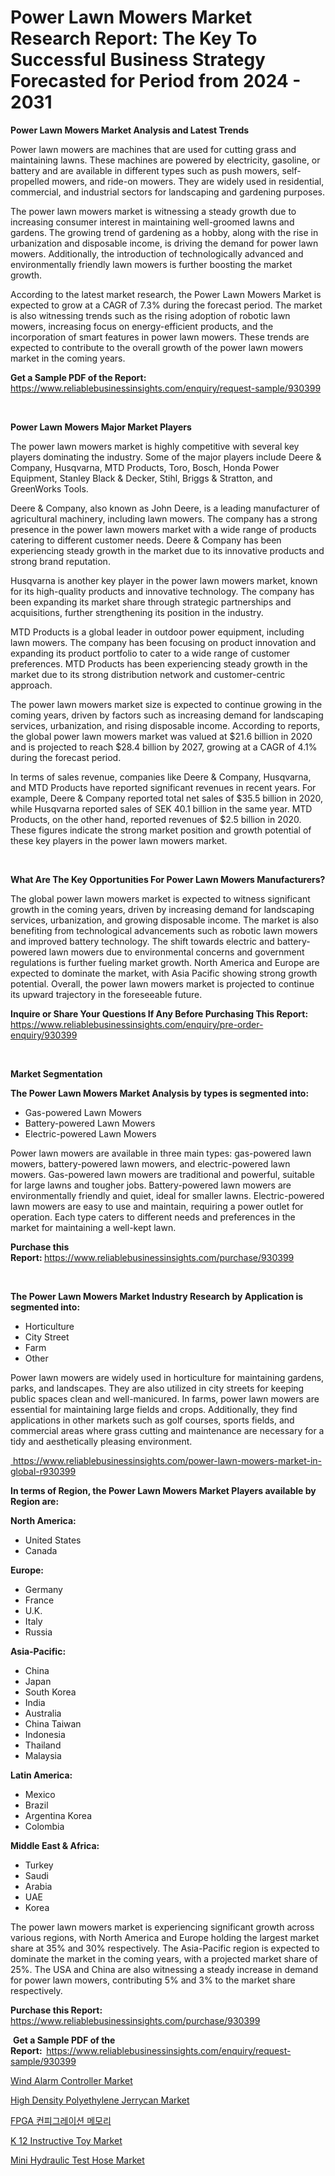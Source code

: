 <p><h1>Power Lawn Mowers Market Research Report: The Key To Successful Business Strategy Forecasted for Period from 2024 - 2031</h1></p><p><strong>Power Lawn Mowers Market Analysis and Latest Trends</strong></p>
<p><p>Power lawn mowers are machines that are used for cutting grass and maintaining lawns. These machines are powered by electricity, gasoline, or battery and are available in different types such as push mowers, self-propelled mowers, and ride-on mowers. They are widely used in residential, commercial, and industrial sectors for landscaping and gardening purposes.</p><p>The power lawn mowers market is witnessing a steady growth due to increasing consumer interest in maintaining well-groomed lawns and gardens. The growing trend of gardening as a hobby, along with the rise in urbanization and disposable income, is driving the demand for power lawn mowers. Additionally, the introduction of technologically advanced and environmentally friendly lawn mowers is further boosting the market growth.</p><p>According to the latest market research, the Power Lawn Mowers Market is expected to grow at a CAGR of 7.3% during the forecast period. The market is also witnessing trends such as the rising adoption of robotic lawn mowers, increasing focus on energy-efficient products, and the incorporation of smart features in power lawn mowers. These trends are expected to contribute to the overall growth of the power lawn mowers market in the coming years.</p></p>
<p><strong>Get a Sample PDF of the Report:&nbsp;</strong> <a href="https://www.reliablebusinessinsights.com/enquiry/request-sample/930399">https://www.reliablebusinessinsights.com/enquiry/request-sample/930399</a></p>
<p>&nbsp;</p>
<p><strong>Power Lawn Mowers Major Market Players</strong></p>
<p><p>The power lawn mowers market is highly competitive with several key players dominating the industry. Some of the major players include Deere & Company, Husqvarna, MTD Products, Toro, Bosch, Honda Power Equipment, Stanley Black & Decker, Stihl, Briggs & Stratton, and GreenWorks Tools.</p><p>Deere & Company, also known as John Deere, is a leading manufacturer of agricultural machinery, including lawn mowers. The company has a strong presence in the power lawn mowers market with a wide range of products catering to different customer needs. Deere & Company has been experiencing steady growth in the market due to its innovative products and strong brand reputation.</p><p>Husqvarna is another key player in the power lawn mowers market, known for its high-quality products and innovative technology. The company has been expanding its market share through strategic partnerships and acquisitions, further strengthening its position in the industry.</p><p>MTD Products is a global leader in outdoor power equipment, including lawn mowers. The company has been focusing on product innovation and expanding its product portfolio to cater to a wide range of customer preferences. MTD Products has been experiencing steady growth in the market due to its strong distribution network and customer-centric approach.</p><p>The power lawn mowers market size is expected to continue growing in the coming years, driven by factors such as increasing demand for landscaping services, urbanization, and rising disposable income. According to reports, the global power lawn mowers market was valued at $21.6 billion in 2020 and is projected to reach $28.4 billion by 2027, growing at a CAGR of 4.1% during the forecast period.</p><p>In terms of sales revenue, companies like Deere & Company, Husqvarna, and MTD Products have reported significant revenues in recent years. For example, Deere & Company reported total net sales of $35.5 billion in 2020, while Husqvarna reported sales of SEK 40.1 billion in the same year. MTD Products, on the other hand, reported revenues of $2.5 billion in 2020. These figures indicate the strong market position and growth potential of these key players in the power lawn mowers market.</p></p>
<p>&nbsp;</p>
<p><strong>What Are The Key Opportunities For Power Lawn Mowers Manufacturers?</strong></p>
<p><p>The global power lawn mowers market is expected to witness significant growth in the coming years, driven by increasing demand for landscaping services, urbanization, and growing disposable income. The market is also benefiting from technological advancements such as robotic lawn mowers and improved battery technology. The shift towards electric and battery-powered lawn mowers due to environmental concerns and government regulations is further fueling market growth. North America and Europe are expected to dominate the market, with Asia Pacific showing strong growth potential. Overall, the power lawn mowers market is projected to continue its upward trajectory in the foreseeable future.</p></p>
<p><strong>Inquire or Share Your Questions If Any Before Purchasing This Report:</strong> <a href="https://www.reliablebusinessinsights.com/enquiry/pre-order-enquiry/930399">https://www.reliablebusinessinsights.com/enquiry/pre-order-enquiry/930399</a></p>
<p>&nbsp;</p>
<p><strong>Market Segmentation</strong></p>
<p><strong>The Power Lawn Mowers Market Analysis by types is segmented into:</strong></p>
<p><ul><li>Gas-powered Lawn Mowers</li><li>Battery-powered Lawn Mowers</li><li>Electric-powered Lawn Mowers</li></ul></p>
<p><p>Power lawn mowers are available in three main types: gas-powered lawn mowers, battery-powered lawn mowers, and electric-powered lawn mowers. Gas-powered lawn mowers are traditional and powerful, suitable for large lawns and tougher jobs. Battery-powered lawn mowers are environmentally friendly and quiet, ideal for smaller lawns. Electric-powered lawn mowers are easy to use and maintain, requiring a power outlet for operation. Each type caters to different needs and preferences in the market for maintaining a well-kept lawn.</p></p>
<p><strong>Purchase this Report:&nbsp;</strong><a href="https://www.reliablebusinessinsights.com/purchase/930399">https://www.reliablebusinessinsights.com/purchase/930399</a></p>
<p>&nbsp;</p>
<p><strong>The Power Lawn Mowers Market Industry Research by Application is segmented into:</strong></p>
<p><ul><li>Horticulture</li><li>City Street</li><li>Farm</li><li>Other</li></ul></p>
<p><p>Power lawn mowers are widely used in horticulture for maintaining gardens, parks, and landscapes. They are also utilized in city streets for keeping public spaces clean and well-manicured. In farms, power lawn mowers are essential for maintaining large fields and crops. Additionally, they find applications in other markets such as golf courses, sports fields, and commercial areas where grass cutting and maintenance are necessary for a tidy and aesthetically pleasing environment.</p></p>
<p><a href="https://www.reliablebusinessinsights.com/power-lawn-mowers-market-in-global-r930399">&nbsp;https://www.reliablebusinessinsights.com/power-lawn-mowers-market-in-global-r930399</a></p>
<p><strong>In terms of Region, the Power Lawn Mowers Market Players available by Region are:</strong></p>
<p>
    <p> <strong> North America: </strong>
        <ul>
            <li>United States</li>
            <li>Canada</li>
        </ul>
        </p> 
    <p> <strong> Europe: </strong>
        <ul>
            <li>Germany</li>
            <li>France</li>
            <li>U.K.</li>
            <li>Italy</li>
            <li>Russia</li>
        </ul>
        </p> 
    <p> <strong> Asia-Pacific: </strong>
        <ul>
            <li>China</li>
            <li>Japan</li>
            <li>South Korea</li>
            <li>India</li>
            <li>Australia</li>
            <li>China Taiwan</li>
            <li>Indonesia</li>
            <li>Thailand</li>
            <li>Malaysia</li>
        </ul>
        </p> 
    <p> <strong> Latin America: </strong>
        <ul>
            <li>Mexico</li>
            <li>Brazil</li>
            <li>Argentina Korea</li>
            <li>Colombia</li>
        </ul>
        </p> 
    <p> <strong> Middle East & Africa: </strong>
        <ul>
            <li>Turkey</li>
            <li>Saudi</li>
            <li>Arabia</li>
            <li>UAE</li>
            <li>Korea</li>
        </ul>
    </p>
    </p>
<p><p>The power lawn mowers market is experiencing significant growth across various regions, with North America and Europe holding the largest market share at 35% and 30% respectively. The Asia-Pacific region is expected to dominate the market in the coming years, with a projected market share of 25%. The USA and China are also witnessing a steady increase in demand for power lawn mowers, contributing 5% and 3% to the market share respectively.</p></p>
<p><strong>Purchase this Report: </strong><a href="https://www.reliablebusinessinsights.com/purchase/930399">https://www.reliablebusinessinsights.com/purchase/930399</a></p>
<p>&nbsp;<strong>Get a Sample PDF of the Report:&nbsp;&nbsp;</strong><a href="https://www.reliablebusinessinsights.com/enquiry/request-sample/930399">https://www.reliablebusinessinsights.com/enquiry/request-sample/930399</a></p>
<p><strong></strong></p>
<p><p><a href="https://www.linkedin.com/pulse/wind-alarm-controller-market-size-outlook-forecast-2024-hamcf">Wind Alarm Controller Market</a></p><p><a href="https://issuu.com/reportprime-2/docs/high-density-polyethylene-jerrycan-market-size-203">High Density Polyethylene Jerrycan Market</a></p><p><a href="https://github.com/apple8975768/Market-Research-Report-List-1/blob/main/100907777663.md">FPGA 컨피그레이션 메모리</a></p><p><a href="https://issuu.com/reportprime-2/docs/k-12-instructive-toy-market-size-2030.pptx">K 12 Instructive Toy Market</a></p><p><a href="https://www.linkedin.com/pulse/mini-hydraulic-test-hose-market-analysis-sze-forecasted-period-olave">Mini Hydraulic Test Hose Market</a></p></p>